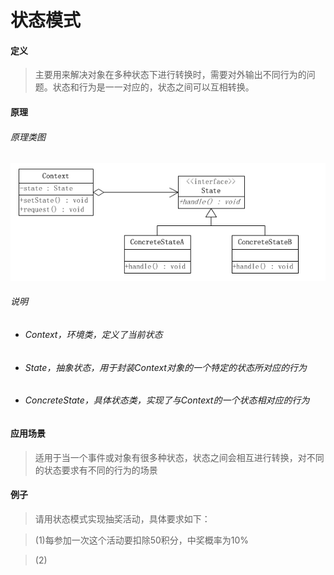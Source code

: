 # 状态模式

#### 定义

>主要用来解决对象在多种状态下进行转换时，需要对外输出不同行为的问题。状态和行为是一一对应的，状态之间可以互相转换。

#### 原理

###### 原理类图

![theory.png](../../../../img/pattern/bp/state/theory.png)

###### 说明

* ###### Context，环境类，定义了当前状态

* ###### State，抽象状态，用于封装Context对象的一个特定的状态所对应的行为

* ###### ConcreteState，具体状态类，实现了与Context的一个状态相对应的行为

#### 应用场景

>适用于当一个事件或对象有很多种状态，状态之间会相互进行转换，对不同的状态要求有不同的行为的场景

#### 例子

>请用状态模式实现抽奖活动，具体要求如下：

>(1)每参加一次这个活动要扣除50积分，中奖概率为10%

>(2)
